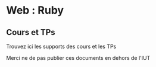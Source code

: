 # Web : Ruby

## Cours et TPs 

Trouvez ici les supports des cours et les TPs

Merci ne de pas publier ces documents en dehors de l'IUT